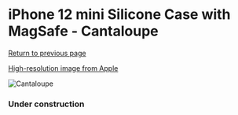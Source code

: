 # iPhone 12 mini Silicone Case with MagSafe - Cantaloupe

[Return to previous page](/iphone_12)

[High-resolution image from Apple](https://store.storeimages.cdn-apple.com/8756/as-images.apple.com/is/MJYW3?wid=4500&hei=4500&fmt=png)

<div style="width: 384px"><img src="/everyphone/MJYW3.png" alt="Cantaloupe"></div>

### Under construction

